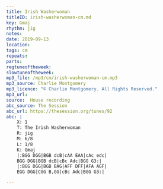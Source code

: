 ```yaml
---
title: Irish Washerwoman
titleID: irish-washerwoman-cm.md
key: Gmaj
rhythm: jig
notes:
date: 2019-09-13
location:
tags: cm
repeats:
parts:
regtuneoftheweek:
slowtuneoftheweek:
mp3_file: /mp3/cm/irish-washerwoman-cm.mp3
mp3_source: Charlie Montgomery
mp3_licence: "© Charlie Montgomery. All Rights Reserved."
mp3_url:
source:  House recording
abc_source: The Session
abc_url: https://thesession.org/tunes/92
abc: |
    X: 1
    T: The Irish Washerwoman
    R: jig
    M: 6/8
    L: 1/8
    K: Gmaj
    |:BGG DGG|BGB dcB|cAA EAA|cAc edc|
    BGG DGG|BGB dcB|cBc Adc|BGG G3:|
    |:BGG DGG|BGB BAG|AFF DFF|AFA AGF|
    EGG DGG|CGG B,GG|cBc Adc|BGG G3:|

---
```

